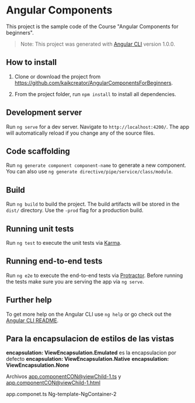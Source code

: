 # Angular Components

This project is the sample code of the Course "Angular Components for beginners".

>Note: This project was generated with [Angular CLI](https://github.com/angular/angular-cli) version 1.0.0.

## How to install

1. Clone or download the project from https://github.com/kaikcreator/AngularComponentsForBeginners.

2. From the project folder, run `npm install` to install all dependencies.

## Development server

Run `ng serve` for a dev server. Navigate to `http://localhost:4200/`. The app will automatically reload if you change any of the source files.

## Code scaffolding

Run `ng generate component component-name` to generate a new component. You can also use `ng generate directive/pipe/service/class/module`.

## Build

Run `ng build` to build the project. The build artifacts will be stored in the `dist/` directory. Use the `-prod` flag for a production build.

## Running unit tests

Run `ng test` to execute the unit tests via [Karma](https://karma-runner.github.io).

## Running end-to-end tests

Run `ng e2e` to execute the end-to-end tests via [Protractor](http://www.protractortest.org/).
Before running the tests make sure you are serving the app via `ng serve`.

## Further help

To get more help on the Angular CLI use `ng help` or go check out the [Angular CLI README](https://github.com/angular/angular-cli/blob/master/README.md).


## Para la encapsulacion de estilos de las vistas
**encapsulation: ViewEncapsulation.Emulated** es la encapsulacion por defecto
**encapsulation: ViewEncapsulation.Native** 
**encapsulation: ViewEncapsulation.None** 


Archivos
app.componentCON@viewChild-1.ts y app.componentCON@viewChild-1.html

app.componet.ts Ng-template-NgContainer-2